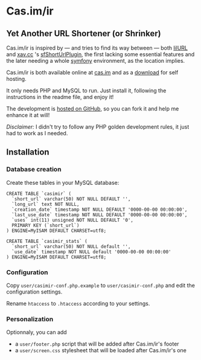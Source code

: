 # Cas.im/ir

## Yet Another URL Shortener (or Shrinker)

Cas.im/ir is inspired by — and tries to find its way between — both [lilURL](http://lilurl.sourceforge.net/) and [xav.cc](http://xav.cc/) 's [sfShortUrlPlugin](http://www.symfony-project.org/plugins/sfShortUrlPlugin), the first lacking some essential features and the later needing a whole [symfony](http://www.symfony-project.org/) environment, as the location implies.

Cas.im/ir is both available online at [cas.im](http://cas.im/) and as a [download](https://github.com/nhoizey/casimir/downloads) for self hosting.

It only needs PHP and MySQL to run. Just install it, following the instructions in the readme file, and enjoy it!

The development is [hosted on GitHub](http://github.com/nhoizey/flickrSuggest), so you can fork it and help me enhance it at will!

*Disclaimer:* I didn't try to follow any PHP golden development rules, it just had to work as I needed.

## Installation

### Database creation

Create these tables in your MySQL database:

    CREATE TABLE `casimir` (
      `short_url` varchar(50) NOT NULL DEFAULT '',
      `long_url` text NOT NULL,
      `creation_date` timestamp NOT NULL DEFAULT '0000-00-00 00:00:00',
      `last_use_date` timestamp NOT NULL DEFAULT '0000-00-00 00:00:00',
      `uses` int(11) unsigned NOT NULL DEFAULT '0',
      PRIMARY KEY (`short_url`)
    ) ENGINE=MyISAM DEFAULT CHARSET=utf8;
  
    CREATE TABLE `casimir_stats` (
      `short_url` varchar(50) NOT NULL default '',
      `use_date` timestamp NOT NULL default '0000-00-00 00:00:00'
    ) ENGINE=MyISAM DEFAULT CHARSET=utf8;

### Configuration

Copy `user/casimir-conf.php.example` to `user/casimir-conf.php` and edit the configuration settings.

Rename `htaccess` to `.htaccess` according to your settings.

### Personalization

Optionnaly, you can add
- a `user/footer.php` script that will be added after Cas.im/ir's footer
- a `user/screen.css` stylesheet that will be loaded after Cas.im/ir's one
